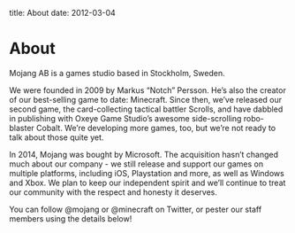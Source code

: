 title: About
date: 2012-03-04

# About

Mojang AB is a games studio based in Stockholm, Sweden.

We were founded in 2009 by Markus “Notch” Persson. He’s also the creator of our best-selling game to date: Minecraft. Since then, we’ve released our second game, the card-collecting tactical battler Scrolls, and have dabbled in publishing with Oxeye Game Studio’s awesome side-scrolling robo-blaster Cobalt. We’re developing more games, too, but we’re not ready to talk about those quite yet.

In 2014, Mojang was bought by Microsoft. The acquisition hasn’t changed much about our company - we still release and support our games on multiple platforms, including iOS, Playstation and more, as well as Windows and Xbox. We plan to keep our independent spirit and we’ll continue to treat our community with the respect and honesty it deserves.

You can follow @mojang or @minecraft on Twitter, or pester our staff members using the details below!
